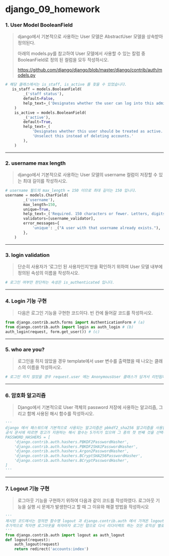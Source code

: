 # django_09_homework





### 1. User Model BooleanField

> django에서 기본적으로 사용하는 User 모델은 AbstractUser 모델을 상속받아 정의된다.
>
> 아래의 models.py를 참고하여 User 모델에서 사용할 수 있는 칼럼 중 BooleanField로 정의 된 컬럼을 모두 작성하시오.
>
> https://github.com/django/django/blob/master/django/contrib/auth/models.py

``` python
# 해당 클래스에서는 is_staff, is_active 를 찾을 수 있었습니다.
   is_staff = models.BooleanField(
        _('staff status'),
        default=False,
        help_text=_('Designates whether the user can log into this admin site.'),
    )
    is_active = models.BooleanField(
        _('active'),
        default=True,
        help_text=_(
            'Designates whether this user should be treated as active. '
            'Unselect this instead of deleting accounts.'
        ),
    )
```



---



### 2. username max length

> django에서 기본적으로 사용하는 User 모델의 username 컬럼이 저장할 수 있는 최대 길이를 작성하시오.

``` python
# username 필드의 max_length = 150 이므로 최대 길이는 150 입니다.
username = models.CharField(
        _('username'),
        max_length=150,
        unique=True,
        help_text=_('Required. 150 characters or fewer. Letters, digits and @/./+/-/_ only.'),
        validators=[username_validator],
        error_messages={
            'unique': _("A user with that username already exists."),
        },
    )
```



---



### 3.  login validation

> 단순히 사용자가 ‘로그인 된 사용자인지’만을 확인하기 위하여 User 모델 내부에 정의된 속성의 이름을 작성하시오.

``` python
# 로그인 여부만 판단하는 속성은 is_authenticated 입니다.
```



---



### 4. Login 기능 구현

> 다음은 로그인 기능을 구현한 코드이다. 빈 칸에 들어갈 코드를 작성하시오.

``` python
from django.contrib.auth.forms import AuthenticationForm # (a) 
from django.contrib.auth import login as auth_login # (b)
auth_login(request, form.get_user()) # (c)
```



---



### 5. who are you?

> 로그인을 하지 않았을 경우 template에서 user 변수를 출력했을 때 나오는 클래스의 이름을 작성하시오.

``` python
# 로그인 하지 않았을 경우 request.user 에는 AnonymousUser 클래스가 담겨서 리턴됩니다.
```



---



### 6. 암호화 알고리즘

> Django에서 기본적으로 User 객체의 password 저장에 사용하는 알고리즘, 그리고 함께 사용된 해시 함수를 작성하시오.

``` python
'''
django 에서 패스워드에 기본적으로 사용되는 알고리즘은 pbkdf2_sha256 알고리즘을 사용합니다.
공식 문서에 따르면 장고가 지원하는 해시 함수는 5가지가 있으며 그 중의 첫 번째 것을 선택하여 사용한다고 합니다. 그래서 기본 함수로 pbkdf2_sha256이 사용됩니다.
PASSWORD_HASHERS = [
    'django.contrib.auth.hashers.PBKDF2PasswordHasher',
    'django.contrib.auth.hashers.PBKDF2SHA1PasswordHasher',
    'django.contrib.auth.hashers.Argon2PasswordHasher',
    'django.contrib.auth.hashers.BCryptSHA256PasswordHasher',
    'django.contrib.auth.hashers.BCryptPasswordHasher',
]
'''
```



---



### 7. Logout 기능 구현

> 로그아웃 기능을 구현하기 위하여 다음과 같이 코드를 작성하였다. 로그아웃 기능을 실행 시 문제가 발생한다고 할 때 그 이유와 해결 방법을 작성하시오

``` python
'''
제시된 코드에서는 정의한 함수명 logout 과 django.contrib.auth 에서 가져온 logout 함수가 이름이 같기 때문에 가장 가까이 있는 logout 인 본인이 실행 되게 됩니다. 그러므로 django.contrib.auth 에서 가져온 logout 함수의 이름을 바꿔주어 사용하면 문제없이 실행할 수 있습니다.
추가적으로 적자면 로그아웃을 하자마자 로그인 탭으로 다시 리다이렉트 하는 것은 로직상 별로 좋지 않다고 생각합니다. 그래서 메인 페이지로 돌아가도록 수정하면 더 좋을 것 같습니다.
'''
from django.contrib.auth import logout as auth_logout
def logout(request):
    auth_logout(request)
    return redirect('accounts:index')
```

